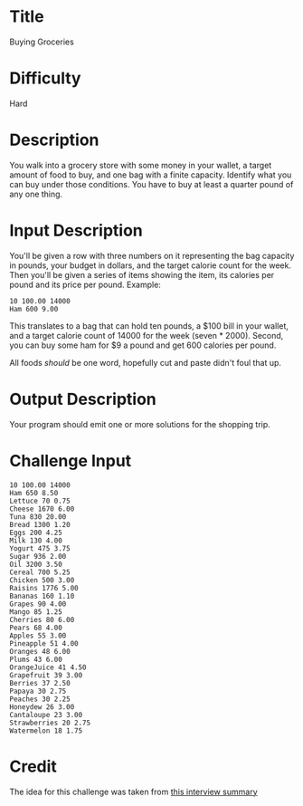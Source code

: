 # Title

Buying Groceries

# Difficulty

Hard

# Description

You walk into a grocery store with some money in your wallet, a target amount of food to buy, and one bag with a finite capacity. Identify what you can buy under those conditions. You have to buy at least a quarter pound of any one thing.

# Input Description

You'll be given a row with three numbers on it representing the bag capacity in pounds, your budget in dollars, and the target calorie count for the week. Then you'll be given a series of items showing the item, its calories per pound and its price per pound. Example:

    10 100.00 14000
    Ham 600 9.00

This translates to a bag that can hold ten pounds, a $100 bill in your wallet, and a target calorie count of 14000 for the week (seven * 2000). Second, you can buy some ham for $9 a pound and get 600 calories per pound. 

All foods *should* be one word, hopefully cut and paste didn't foul that up.

# Output Description

Your program should emit one or more solutions for the shopping trip.

# Challenge Input

    10 100.00 14000
    Ham 650 8.50
    Lettuce 70 0.75
    Cheese 1670 6.00
    Tuna 830 20.00
    Bread 1300 1.20
    Eggs 200 4.25
    Milk 130 4.00
    Yogurt 475 3.75
    Sugar 936 2.00
    Oil 3200 3.50
    Cereal 700 5.25
    Chicken 500 3.00
    Raisins 1776 5.00
    Bananas 160 1.10
    Grapes 90 4.00
    Mango 85 1.25
    Cherries 80 6.00
    Pears 68 4.00
    Apples 55 3.00
    Pineapple 51 4.00
    Oranges 48 6.00
    Plums 43 6.00
    OrangeJuice 41 4.50
    Grapefruit 39 3.00
    Berries 37 2.50
    Papaya 30 2.75
    Peaches 30 2.25
    Honeydew 26 3.00
    Cantaloupe 23 3.00
    Strawberries 20 2.75
    Watermelon 18 1.75

# Credit

The idea for this challenge was taken from [this interview summary](http://www.jasq.org/just-another-scala-quant/new-agey-interviews-at-the-grocery-startup)
